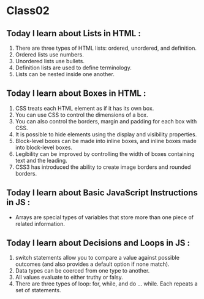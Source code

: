 # Class02

## Today I learn about Lists in HTML :
1. There are three types of HTML lists: ordered,
unordered, and definition.
2. Ordered lists use numbers.
3. Unordered lists use bullets.
4. Definition lists are used to define terminology.
5. Lists can be nested inside one another.

## Today I learn about Boxes in HTML :
1. CSS treats each HTML element as if it has its own box.
2. You can use CSS to control the dimensions of a box.
3. You can also control the borders, margin and padding
for each box with CSS.
4. It is possible to hide elements using the display and
visibility properties.
5. Block-level boxes can be made into inline boxes, and
inline boxes made into block-level boxes.
6. Legibility can be improved by controlling the width of
boxes containing text and the leading.
7. CSS3 has introduced the ability to create image
borders and rounded borders.

## Today I learn about Basic JavaScript Instructions in JS :
* Arrays are special types of variables that store more
than one piece of related information.

## Today I learn about Decisions and Loops in JS :
1. switch statements allow you to compare a value
against possible outcomes (and also provides a default
option if none match).
2. Data types can be coerced from one type to another.
3. All values evaluate to either truthy or falsy.
4. There are three types of loop: for, while, and
do ... while. Each repeats a set of statements.